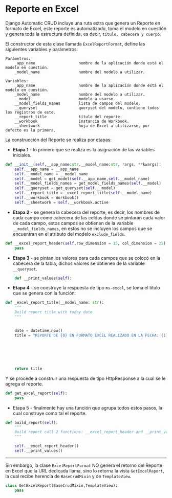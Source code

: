 # Reporte en Excel

Django Automatic CRUD incluye una ruta extra que genera un Reporte en formato de Excel, este reporte es automatizado, toma el modelo en cuestión y genera toda la estructura definida, es decir, `título, cabecera y cuerpo`.

El constructor de esta clase llamada `ExcelReportFormat`, define las siguientes variables y parámetros:

    Parámetros:
        _app_name                   nombre de la aplicación donde está el modelo en cuestión.
        _model_name                 nombre del modelo a utilizar.

    Variables:
        _app_name                   nombre de la aplicación donde está el modelo en cuestión.
        _model_name                 nombre del modelo a utilizar.
        __model                     modelo a usarse.
        __model_fields_names        lista de campos del modelo.
        __queryset                  queryset del modelo, contiene todos los registros de este.
        __report_title              título del reporte.
        __workbook                  instancia de Workbook.
        __sheetwork                 hoja de Excel a utilizarse, por defecto es la primera.

La construcción del Reporte se realiza por etapas:

* **Etapa 1** - lo primero que se realiza es la asignación de las variables iniciales.

```python
def __init__(self,__app_name:str,__model_name:str, *args, **kwargs):
    self.__app_name = __app_name
    self.__model_name = __model_name
    self.__model = get_model(self.__app_name,self.__model_name)
    self.__model_fields_names = get_model_fields_names(self.__model)
    self.__queryset = get_queryset(self.__model)
    self.__report_title = _excel_report_title(self.__model_name)
    self.__workbook = Workbook()
    self.__sheetwork = self.__workbook.active
```

* **Etapa 2** - se genera la cabecera del reporte, es decir, los nombres de cada campo como cabecera de las celdas donde se pintarán cada valor de cada campo, estos campos se obtienen de la variable `__model_fields_names`, en estos no se incluyen los campos que se encuentran en el atributo del modelo `exclude_fields`.

```python
def __excel_report_header(self,row_dimension = 15, col_dimension = 25):
    pass
```

* **Etapa 3** - se pintan los valores para cada campos que se colocó en la cabecera de la tabla, dichos valores se obtienen de la variable `__queryset`.

```python
    def __print_values(self):
```

* **Etapa 4** - se construye la respuesta de tipo `ms-excel`, se toma el título que se genera con la función:

```python
def _excel_report_title(__model_name: str):
    """
    Build report title with today date
    """


    date = datetime.now()
    title = "REPORTE DE {0} EN FORMATO EXCEL REALIZADO EN LA FECHA: {1}".format(
                                                                            __model_name.upper(),
                                                                            "%s/%s/%s" % (
                                                                                date.day,date.month,
                                                                                date.year
                                                                            )
                                                                        )
    return title
```

Y se procede a construir una respuesta de tipo HttpResponse a la cual se le agrega el reporte.

```python
def get_excel_report(self):
    pass
```

* Etapa 5 - finalmente hay una función que agrupa todos estos pasos, la cual construye como tal el reporte.

```python
def build_report(self):
    """
    Build report call 2 functions: __excel_report_header and __print_values
    """

    self.__excel_report_header()
    self.__print_values()
```
---

Sin embargo, la clase `ExcelReportFormat` NO genera el retorno del Reporte en Excel que la URL dedicada llama, sino lo retorna la vista `GetExcelReport`, la cual recibe herencia de `BaseCrudMixin` y de `TemplateView`.

```python
class GetExcelReport(BaseCrudMixin,TemplateView):
    pass
```